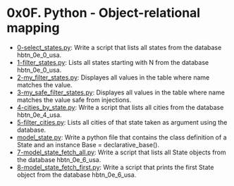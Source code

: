 # 0x0F. Python - Object-relational mapping

* [0-select_states.py](./0-select_states.py): Write a script that lists all states from the database hbtn_0e_0_usa.
* [1-filter_states.py](./1-filter_states.py): Lists all states starting with N from the database hbtn_0e_0_usa.
* [2-my_filter_states.py](./2-my_filter_states.py): Displayes all values in the table where name matches the value.
* [3-my_safe_filter_states.py](./3-my_safe_filter_states.py): Displayes all values in the table where name matches the value safe from injections.
* [4-cities_by_state.py](./4-cities_by_state.py): Write a script that lists all cities from the database hbtn_0e_4_usa.
* [5-filter_cities.py](./5-filter_cities.py): Lists all cities of that state taken as argument using the database.
* [model_state.py](./model_state.py): Write a python file that contains the class definition of a State and an instance Base = declarative_base().
* [7-model_state_fetch_all.py](./7-model_state_fetch_all.py): Write a script that lists all State objects from the database hbtn_0e_6_usa.
* [8-model_state_fetch_first.py](./8-model_state_fetch_first.py): Write a script that prints the first State object from the database hbtn_0e_6_usa.
